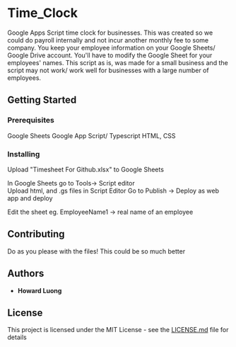 # Time_Clock
Google Apps Script time clock for businesses. This was created so we could do payroll internally and not incur another monthly fee to some company. You keep your employee information on your Google Sheets/ Google Drive account. You'll have to modify the Google Sheet for your employees' names. This script as is, was made for a small business and the script may not work/ work well for businesses with a large number of employees.

## Getting Started

### Prerequisites

Google Sheets
Google App Script/ Typescript
HTML, CSS

### Installing

Upload "Timesheet For Github.xlsx" to Google Sheets

In Google Sheets go to Tools-> Script editor  
Upload html, and .gs files in Script Editor
Go to Publish -> Deploy as web app and deploy

Edit the sheet eg. EmployeeName1 -> real name of an employee

## Contributing

Do as you please with the files! This could be so much better

## Authors

* **Howard Luong**

## License

This project is licensed under the MIT License - see the [LICENSE.md](LICENSE.md) file for details
